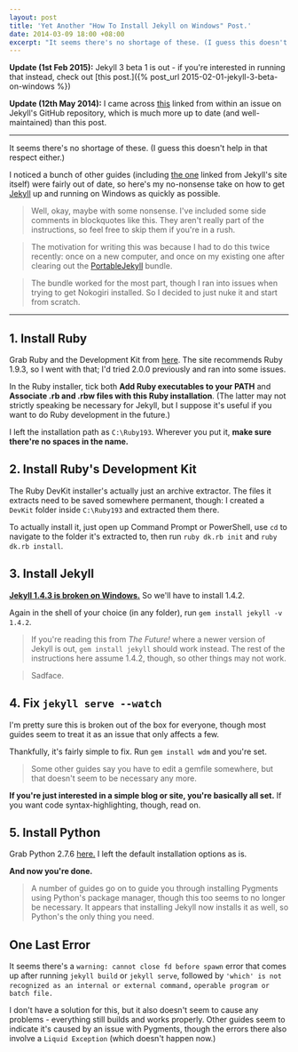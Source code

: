 ```yaml
---
layout: post
title: 'Yet Another "How To Install Jekyll on Windows" Post.'
date: 2014-03-09 18:00 +08:00
excerpt: "It seems there's no shortage of these. (I guess this doesn't help in that respect either.)"
---
```


**Update (1st Feb 2015):** Jekyll 3 beta 1 is out - if you're interested in running that instead, check out [this post.]({% post_url 2015-02-01-jekyll-3-beta-on-windows %})

**Update (12th May 2014):** I came across [this](http://jekyll-windows.juthilo.com/) linked from within an issue on Jekyll's GitHub repository, which is much more up to date (and well-maintained) than this post.

---

It seems there's no shortage of these. (I guess this doesn't help in that respect either.)

I noticed a bunch of other guides (including [the one](http://www.madhur.co.in/blog/2011/09/01/runningjekyllwindows.html) linked from Jekyll's site itself) were fairly out of date, so here's my no-nonsense take on how to get [Jekyll](http://www.jekyllrb.com) up and running on Windows as quickly as possible.

> Well, okay, maybe with some nonsense. I've included some side comments in blockquotes like this. They aren't really part of the instructions, so feel free to skip them if you're in a rush.

> The motivation for writing this was because I had to do this twice recently: once on a new computer, and once on my existing one after clearing out the [PortableJekyll](http://www.madhur.co.in/blog/2013/07/20/buildportablejekyll.html) bundle.

> The bundle worked for the most part, though I ran into issues when trying to get Nokogiri installed. So I decided to just nuke it and start from scratch.

---

## 1. Install Ruby
Grab Ruby and the Development Kit from [here](http://rubyinstaller.org/downloads/). The site recommends Ruby 1.9.3, so I went with that; I'd tried 2.0.0 previously and ran into some issues.

In the Ruby installer, tick both **Add Ruby executables to your PATH** and **Associate .rb and .rbw files with this Ruby installation**. (The latter may not strictly speaking be necessary for Jekyll, but I suppose it's useful if you want to do Ruby development in the future.)

I left the installation path as `C:\Ruby193`. Wherever you put it, **make sure there're no spaces in the name.**

## 2. Install Ruby's Development Kit
The Ruby DevKit installer's actually just an archive extractor. The files it extracts need to be saved somewhere permanent, though: I created a `DevKit` folder inside `C:\Ruby193` and extracted them there.

To actually install it, just open up Command Prompt or PowerShell, use `cd` to navigate to the folder it's extracted to, then run `ruby dk.rb init` and `ruby dk.rb install`.

## 3. Install Jekyll
[**Jekyll 1.4.3 is broken on Windows.**](https://github.com/jekyll/jekyll/issues/1948) So we'll have to install 1.4.2.

Again in the shell of your choice (in any folder), run `gem install jekyll -v 1.4.2`.

> If you're reading this from *The Future!* where a newer version of Jekyll is out, `gem install jekyll` should work instead. The rest of the instructions here assume 1.4.2, though, so other things may not work.

> Sadface.

## 4. Fix `jekyll serve --watch`
I'm pretty sure this is broken out of the box for everyone, though most guides seem to treat it as an issue that only affects a few.

Thankfully, it's fairly simple to fix. Run `gem install wdm` and you're set.

> Some other guides say you have to edit a gemfile somewhere, but that doesn't seem to be necessary any more.

**If you're just interested in a simple blog or site, you're basically all set.** If you want code syntax-highlighting, though, read on.

## 5. Install Python
Grab Python 2.7.6 [here.](http://www.python.org/downloads/) I left the default installation options as is.

**And now you're done.**

> A number of guides go on to guide you through installing Pygments using Python's package manager, though this too seems to no longer be necessary. It appears that installing Jekyll now installs it as well, so Python's the only thing you need.

## One Last Error
It seems there's a `warning: cannot close fd before spawn` error that comes up after running `jekyll build` or `jekyll serve`, followed by `'which' is not recognized as an internal or external command,` `operable program or batch file.`

I don't have a solution for this, but it also doesn't seem to cause any problems - everything still builds and works properly. Other guides seem to indicate it's caused by an issue with Pygments, though the errors there also involve a `Liquid Exception` (which doesn't happen now.)